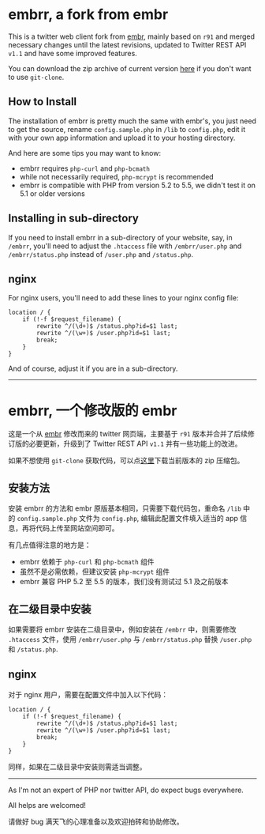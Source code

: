 embrr, a fork from embr
========
This is a twitter web client fork from [embr](https://code.google.com/p/embr/), mainly based on `r91` and merged necessary changes until the latest revisions, updated to Twitter REST API `v1.1` and have some improved features.

You can download the zip archive of current version [here](https://github.com/AstroProfundis/embrr/zipball/master) if you don't want to use `git-clone`.

How to Install
--------
The installation of embrr is pretty much the same with embr's, you just need to get the source, rename `config.sample.php` in `/lib` to `config.php`, edit it with your own app information and upload it to your hosting directory.

And here are some tips you may want to know:

 * embrr requires `php-curl` and `php-bcmath`
 * while not necessarily required, `php-mcrypt` is recommended
 * embrr is compatible with PHP from version 5.2 to 5.5, we didn't test it on 5.1 or older versions

Installing in sub-directory
--------
If you need to install embrr in a sub-directory of your website, say, in `/embrr`, you'll need to adjust the `.htaccess` file with `/embrr/user.php` and `/embrr/status.php` instead of `/user.php` and `/status.php`.

nginx
--------
For nginx users, you'll need to add these lines to your nginx config file:

    location / {
        if (!-f $request_filename) {
            rewrite ^/(\d+)$ /status.php?id=$1 last;
            rewrite ^/(\w+)$ /user.php?id=$1 last;
            break;
        }
    }
And of course, adjust it if you are in a sub-directory.

----

embrr, 一个修改版的 embr
========

这是一个从 [embr](https://code.google.com/p/embr/) 修改而来的 twitter 网页端，主要基于 `r91` 版本并合并了后续修订版的必要更新，升级到了 Twitter REST API `v1.1` 并有一些功能上的改进。

如果不想使用 `git-clone` 获取代码，可以点[这里](https://github.com/AstroProfundis/embrr/zipball/master)下载当前版本的 zip 压缩包。

安装方法
--------
安装 embrr 的方法和 embr 原版基本相同，只需要下载代码包，重命名 `/lib` 中的 `config.sample.php` 文件为 `config.php`, 编辑此配置文件填入适当的 app 信息，再将代码上传至网站空间即可。

有几点值得注意的地方是：

 * embrr 依赖于 `php-curl` 和 `php-bcmath` 组件
 * 虽然不是必需依赖，但建议安装 `php-mcrypt` 组件
 * embrr 兼容 PHP 5.2 至 5.5 的版本，我们没有测试过 5.1 及之前版本

在二级目录中安装
--------
如果需要将 embrr 安装在二级目录中，例如安装在 `/embrr` 中，则需要修改 `.htaccess` 文件，使用 `/embrr/user.php` 与 `/embrr/status.php` 替换 `/user.php` 和 `/status.php`.

nginx
--------
对于 nginx 用户，需要在配置文件中加入以下代码：

    location / {
        if (!-f $request_filename) {
            rewrite ^/(\d+)$ /status.php?id=$1 last;
            rewrite ^/(\w+)$ /user.php?id=$1 last;
            break;
        }
    }
同样，如果在二级目录中安装则需适当调整。

----
As I'm not an expert of PHP nor twitter API, do expect bugs everywhere.

All helps are welcomed!

请做好 bug 满天飞的心理准备以及欢迎拍砖和协助修改。
